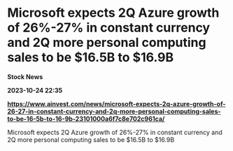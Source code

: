 # Microsoft expects 2Q Azure growth of 26%-27% in constant currency and 2Q more personal computing sales to be $16.5B to $16.9B
**Stock News**

**2023-10-24 22:35**

**https://www.ainvest.com/news/microsoft-expects-2q-azure-growth-of-26-27-in-constant-currency-and-2q-more-personal-computing-sales-to-be-16-5b-to-16-9b-23101000a6f7c8e702c961ca/**

Microsoft expects 2Q Azure growth of 26%-27% in constant currency and 2Q more personal computing sales to be $16.5B to $16.9B